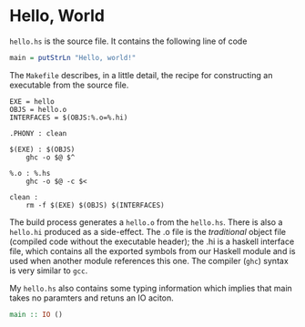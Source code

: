 # Hello, World

`hello.hs` is the source file. It contains the following line of code

```haskell
main = putStrLn "Hello, world!"
```

The `Makefile` describes, in a little detail, the recipe for constructing an executable from the source file.

```make
EXE = hello
OBJS = hello.o
INTERFACES = $(OBJS:%.o=%.hi)

.PHONY : clean

$(EXE) : $(OBJS)
	ghc -o $@ $^

%.o : %.hs
	ghc -o $@ -c $<

clean :
	rm -f $(EXE) $(OBJS) $(INTERFACES)
```

The build process generates a `hello.o` from the `hello.hs`. There is also a `hello.hi` produced as a side-effect. The .o file is the *traditional* object file (compiled code without the executable header); the .hi is a haskell interface file, which contains all the exported symbols from our Haskell module and is used when another module references this one. The compiler (`ghc`) syntax is very similar to `gcc`.

My `hello.hs` also contains some typing information which implies that main takes no paramters and retuns an IO aciton.

```haskell
main :: IO ()
```
